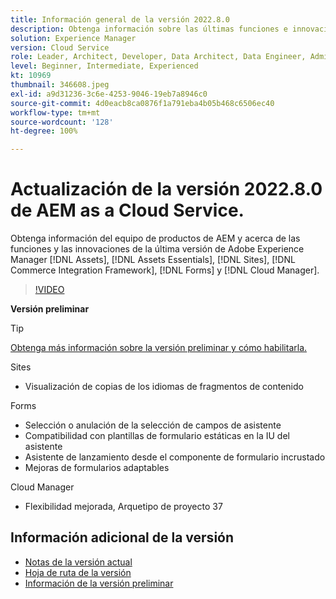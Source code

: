 ```yaml
---
title: Información general de la versión 2022.8.0
description: Obtenga información sobre las últimas funciones e innovaciones de la versión 2022.7.0 para Adobe Experience Manager  [!DNL Assets Essentials], [!DNL Sites], [!DNL Screens], [!DNL Forms]  y  [!DNL Cloud Foundation].
solution: Experience Manager
version: Cloud Service
role: Leader, Architect, Developer, Data Architect, Data Engineer, Admin, User
level: Beginner, Intermediate, Experienced
kt: 10969
thumbnail: 346608.jpeg
exl-id: a9d31236-3c6e-4253-9046-19eb7a8946c0
source-git-commit: 4d0eacb8ca0876f1a791eba4b05b468c6506ec40
workflow-type: tm+mt
source-wordcount: '128'
ht-degree: 100%

---
```


# Actualización de la versión 2022.8.0 de AEM as a Cloud Service.

Obtenga información del equipo de productos de AEM y acerca de las funciones y las innovaciones de la última versión de Adobe Experience Manager [!DNL Assets], [!DNL Assets Essentials], [!DNL Sites], [!DNL Commerce Integration Framework], [!DNL Forms] y [!DNL Cloud Manager].

>[!VIDEO](https://video.tv.adobe.com/v/346608/?quality=12&learn=on)

**Versión preliminar**

>[!TIP]
>
>[Obtenga más información sobre la versión preliminar y cómo habilitarla.](https://experienceleague.adobe.com/docs/experience-manager-cloud-service/content/release-notes/prerelease.html?lang=es)

Sites

* Visualización de copias de los idiomas de fragmentos de contenido

Forms

* Selección o anulación de la selección de campos de asistente
* Compatibilidad con plantillas de formulario estáticas en la IU del asistente
* Asistente de lanzamiento desde el componente de formulario incrustado
* Mejoras de formularios adaptables

Cloud Manager

* Flexibilidad mejorada, Arquetipo de proyecto 37

<!--- Have questions about the release?  Discuss the release in [Experience League Communities](https://adobe.ly/3paYDAo) --->

## Información adicional de la versión

* [Notas de la versión actual](https://experienceleague.adobe.com/docs/experience-manager-cloud-service/content/release-notes/home.html?lang=es)
* [Hoja de ruta de la versión](https://experienceleague.adobe.com/docs/experience-manager-release-information/aem-release-updates/update-releases-roadmap.html?lang=es)
* [Información de la versión preliminar](https://experienceleague.adobe.com/docs/experience-manager-cloud-service/content/release-notes/prerelease.html)

